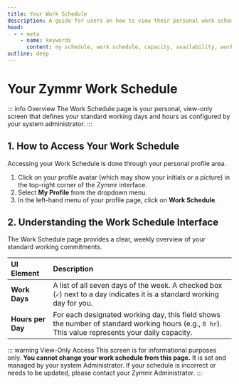 ```yaml
---
title: Your Work Schedule
description: A guide for users on how to view their personal work schedule and understand its impact on capacity and project planning.
head:
  - - meta
    - name: keywords
      content: my schedule, work schedule, capacity, availability, working hours, zymmr
outline: deep
---
```


# Your Zymmr Work Schedule

::: info Overview
The Work Schedule page is your personal, view-only screen that defines your standard working days and hours as configured by your system administrator.
:::

## 1. How to Access Your Work Schedule

Accessing your Work Schedule is done through your personal profile area.

1.  Click on your profile avatar (which may show your initials or a picture) in the top-right corner of the Zymmr interface.
2.  Select **My Profile** from the dropdown menu.
3.  In the left-hand menu of your profile page, click on **Work Schedule**.

## 2. Understanding the Work Schedule Interface

The Work Schedule page provides a clear, weekly overview of your standard working commitments.

| UI Element          | Description                                                                                                   |
| :---------------- | :------------------------------------------------------------------------------------------------------------ |
| **Work Days**     | A list of all seven days of the week. A checked box (`✓`) next to a day indicates it is a standard working day for you. |
| **Hours per Day** | For each designated working day, this field shows the number of standard working hours (e.g., `8 hr`). This value represents your daily capacity. |


::: warning View-Only Access
This screen is for informational purposes only. **You cannot change your work schedule from this page.** It is set and managed by your system Administrator. If your schedule is incorrect or needs to be updated, please contact your Zymmr Administrator.
:::